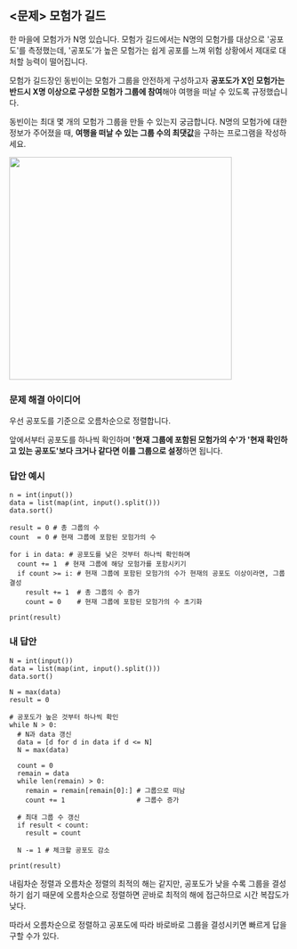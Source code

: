 ## <문제> 모험가 길드
한 마을에 모험가가 N명 있습니다. 모험가 길드에서는 N명의 모험가를 대상으로 '공포도'를 측정했는데, 
'공포도'가 높은 모험가는 쉽게 공포를 느껴 위험 상황에서 제대로 대처할 능력이 떨어집니다.

모험가 길드장인 동빈이는 모험가 그룹을 안전하게 구성하고자 **공포도가 X인 모험가는 반드시 X명 이상으로 
구성한 모험가 그룹에 참여**해야 여행을 떠날 수 있도록 규정했습니다.

동빈이는 최대 몇 개의 모험가 그룹을 만들 수 있는지 궁금합니다. N명의 모험가에 대한 정보가 주어졌을 때, 
**여행을 떠날 수 있는 그룹 수의 최댓값**을 구하는 프로그램을 작성하세요.

<img src=https://user-images.githubusercontent.com/62216628/161273922-6e40d66b-5398-404f-94cb-5abdff34831c.png width=400px></img>

### 문제 해결 아이디어
우선 공포도를 기준으로 오름차순으로 정렬합니다.

앞에서부터 공포도를 하나씩 확인하며 **'현재 그룹에 포함된 모험가의 수'가 '현재 확인하고 있는 공포도'보다 크거나 같다면 이를 그룹으로 설정**하면 됩니다.

### 답안 예시
```
n = int(input())
data = list(map(int, input().split()))
data.sort()

result = 0 # 총 그룹의 수
count  = 0 # 현재 그룹에 포함된 모험가의 수

for i in data: # 공포도를 낮은 것부터 하나씩 확인하며
  count += 1  # 현재 그룹에 해당 모험가를 포함시키기
  if count >= i: # 현재 그룹에 포함된 모험가의 수가 현재의 공포도 이상이라면, 그룹 결성
    result += 1  # 총 그룹의 수 증가
    count = 0    # 현재 그룹에 포함된 모험가의 수 초기화
    
print(result)
```

### 내 답안
```
N = int(input())
data = list(map(int, input().split()))
data.sort()

N = max(data)
result = 0

# 공포도가 높은 것부터 하나씩 확인
while N > 0:
  # N과 data 갱신
  data = [d for d in data if d <= N]
  N = max(data)

  count = 0
  remain = data
  while len(remain) > 0:
    remain = remain[remain[0]:] # 그룹으로 떠남
    count += 1                  # 그룹수 증가

  # 최대 그룹 수 갱신
  if result < count:
    result = count

  N -= 1 # 체크할 공포도 감소
    
print(result)
```
내림차순 정렬과 오름차순 정렬의 최적의 해는 같지만, 
공포도가 낮을 수록 그룹을 결성하기 쉽기 때문에 
오름차순으로 정렬하면 곧바로 최적의 해에 접근하므로 시간 복잡도가 낮다.

따라서 오름차순으로 정렬하고 공포도에 따라 바로바로 그룹을 결성시키면 빠르게 답을 구할 수가 있다.
